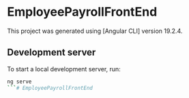 # EmployeePayrollFrontEnd

This project was generated using [Angular CLI] version 19.2.4.

## Development server

To start a local development server, run:

```bash
ng serve
```#   E m p l o y e e P a y r o l l F r o n t E n d  
 